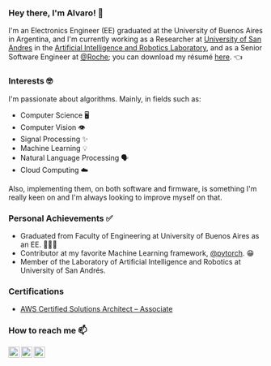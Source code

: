### Hey there, I'm Alvaro! 👋

I'm an Electronics Engineer (EE) graduated at the University of Buenos Aires in Argentina, and I'm currently working as a Researcher at [University of San Andres][udesa] in the [Artificial Intelligence and Robotics Laboratory][LINAR], and as a Senior Software Engineer at [@Roche](https://github.com/Roche); you can download my résumé [here][resume]. 👈

### Interests 🤓

I'm passionate about algorithms. Mainly, in fields such as:

- Computer Science :desktop_computer:
- Computer Vision :eye:
- Signal Processing :sparkles:
- Machine Learning :bulb:
- Natural Language Processing :speaking_head:
- Cloud Computing :cloud:

Also, implementing them, on both software and firmware, is something I'm really keen on and I'm always looking to improve myself on that.

### Personal Achievements ✅

- Graduated from Faculty of Engineering at University of Buenos Aires as an EE. 👨🏻‍🎓
- Contributor at my favorite Machine Learning framework, [@pytorch][pytorch]. :grin:
- Member of the Laboratory of Artificial Intelligence and Robotics at University of San Andrés.

### Certifications

- [AWS Certified Solutions Architect – Associate](https://www.credly.com/badges/f436421c-4003-4414-ab0c-fb048eb6b76d?source=linked_in_profile)

### How to reach me 📫

[<img align="left" alt="alvgaona | Twitter" width="22px" src="https://cdn-icons-png.flaticon.com/512/733/733579.png" />][twitter]
[<img align="left" alt="alvgaona | LinkedIn" width="22px" src="https://cdn-icons-png.flaticon.com/512/174/174857.png" />][linkedin]
[<img align="left" alt="alvgaona | Goodreads" width="22px" src="https://cdn-icons-png.flaticon.com/512/2111/2111297.png" />][goodreads]

[twitter]: https://twitter.com/alvgaona
[linkedin]: https://linkedin.com/in/alvaro-gaona
[goodreads]: https://www.goodreads.com/alvgaona
[udesa]: https://udesa.edu.ar/
[pytorch]: https://github.com/pytorch
[resume]: https://storage.googleapis.com/ag-7e734afe-7ed4-4d0f-98d3-0023e2826753/cv/resume.pdf
[LINAR]: https://github.com/udesa-ai
